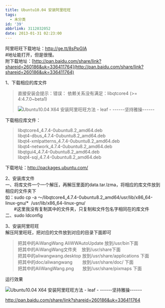 ```yaml
---
title: Ubuntu10.04 安装阿里旺旺
tags:
  - 未分类
id: '39'
abbrlink: 3112032052
date: 2013-01-31 02:23:00
---
```


阿里旺旺下载地址：http://ge.tt/8sPpGIA  
#地址能打开，但是很慢。  
附下载地址：[http://pan.baidu.com/share/link?shareid=260186&uk=336411764](http://pan.baidu.com/share/link?shareid=260186&uk=336411764)  
  
1、下载相应的库文件  

> 直接安装会提示：错误： 依赖关系没有满足：libqtcore4 (>= 4:4.7.0~beta1)  
> 
> ![Ubuntu10.04 X64 安装阿里旺旺方法 - leaf - ------坚持雅操------](http://img0.ph.126.net/hhGY_S7U2FPMVyidhi2R7w==/6597222598774607540.jpg "Ubuntu10.04 X64 安装阿里旺旺方法 - leaf - ------坚持雅操------")

下载相应库文件：  

> libqtcore4\_4.7.4-0ubuntu8.2\_amd64.deb  
> libqt4-dbus\_4.7.4-0ubuntu8.2\_amd64.deb  
> libqt4-xmlpatterns\_4.7.4-0ubuntu8.2\_amd64.deb  
> libqt4-network\_4.7.4-0ubuntu8.2\_amd64.deb  
> libqtgui4\_4.7.4-0ubuntu8.2\_amd64.deb  
> libqt4-sql\_4.7.4-0ubuntu8.2\_amd64.deb  

下载地址：http://packages.ubuntu.com/  
  
  
2、安装库文件  
一、将库文件一个一个解压，再解压里面的data.tar.lzma，将相应的库文件放到相应的文件夹下  
如：sudo cp -a ～/libqtcore4\_4.7.4-0ubuntu8.2\_amd64/usr/lib/x86\_64-linux-gnu/\*  /usr/lib/x86\_64-linux-gnu/  
       #这里我没有复制其中的文件夹，只复制和文件包名字相同在的库文件  
二、sudo ldconfig  
  
3、安装阿里旺旺  
解压阿里旺旺，把对应的文件放到对应的目录下面即可  

> 把其中的AiWangWang AliWWAutoUpdate 放到/usr/bin下面  
> 把其中的AiWangWang文件夹    放到/usr/share下面  
> 把其中的aliwangwang.desktop 放到/usr/share/applications 下面  
> 把其中的doc/aliwangwang        放到/usr/share/doc/ 下面  
> 把其中的AliWangWang.png       放到/usr/share/pixmaps 下面  
>   
>   

运行效果  

![Ubuntu10.04 X64 安装阿里旺旺方法 - leaf - ------坚持雅操------](http://img0.ph.126.net/ki1l8xMeD43XCvKSWu3QLg==/6598123098796218750.jpg "Ubuntu10.04 X64 安装阿里旺旺方法 - leaf - ------坚持雅操------")

http://pan.baidu.com/share/link?shareid=260186&uk=336411764